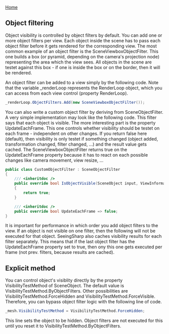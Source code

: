 [Home](README.md)

## Object filtering
Object visibility is controlled by object filters by default. You can add one or more object filters per view. Each object inside the scene has to pass each object filter before it gets rendered for the corresponding view. The most common example of an object filter is the SceneViewboxObjectFilter. This one builds a box (or pyramid, depending on the camera's projection node) representing the area which the view sees. All objects in the scene are testet against this box - if one is inside the box or on the border, then it will be rendered.

An object filter can be added to a view simply by the following code. Note that the variable _renderLoop represents the RenderLoop object, which you can access from each view control (property RenderLoop).
```csharp
_renderLoop.ObjectFilters.Add(new SceneViewboxObjectFilter());
``` 

You can also write a custom object filter by deriving from SceneObjectFilter. A very simple implementation may look like the following code. This filter says that each object is visible. The more interesting part is the property UpdateEachFrame. This one controls whether visibility should be testet on each frame - independent on other changes. If you return false here (default), then visibility is only testet if something changed (object added, transformation changed, filter changed, ...) and the result value gets cached. The SceneViewboxObjectFilter returns true on the UpdateEachFrame property because it has to react on each possible changes like camera movement, view resize, ...
```csharp
public class CustomObjectFilter : SceneObjectFilter
{
    /// <inheritdoc />
    public override bool IsObjectVisible(SceneObject input, ViewInformation viewInformation)
    {
        return true;
    }

    /// <inheritdoc />
    public override bool UpdateEachFrame => false;
}
```

It is important for performance in which order you add object filters to the view. If an object is not visible on one filter, then the following will not be executed for that object. SeeingSharp also caches visibility results for each filter separately. This means that if the last object filter has the UpdateEachFrame property set to true, then ony this one gets executed per frame (not prev. filters, because results are cached).


## Explicit method
You can control object's visiblity directly by the property VisibilityTestMethod of SceneObject. The default value is VisibilityTestMethod.ByObjectFilters. Other possibilities are VisibilityTestMethod.ForceHidden and VisibilityTestMethod.ForceVisible. Therefore, you can bypass object filter logic with the following line of code.
```csharp
_mesh.VisibilityTestMethod = VisibilityTestMethod.ForceHidden;
```
This line sets the object to be hidden. Object filters are not executed for this until you reset it to VisibilityTestMethod.ByObjectFilters.

